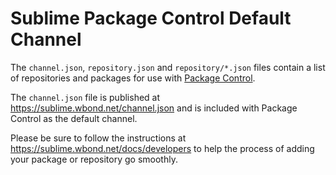 #  Sublime Package Control Default Channel

The `channel.json`, `repository.json` and `repository/*.json` files contain a
list of repositories and packages for use with
[Package Control](https://sublime.wbond.net).

The `channel.json` file is published at https://sublime.wbond.net/channel.json
and is included with Package Control as the default channel.

Please be sure to follow the instructions at
https://sublime.wbond.net/docs/developers to help the process of adding your
package or repository go smoothly.
